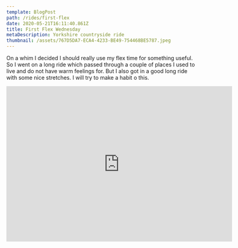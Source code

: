 ```yaml
---
template: BlogPost
path: /rides/first-flex
date: 2020-05-21T16:11:40.861Z
title: First Flex Wednesday
metaDescription: Yorkshire countryside ride
thumbnail: /assets/767D5DA7-ECA4-4233-BE49-754468BE5787.jpeg
---
```

On a whim I decided I should really use my flex time for something useful.  So I went on a long ride which passed through a couple of places I used to live and do not have warm feelings for. But I also got in a good long ride with some nice stretches.  I will try to make a habit o this.

<iframe height='405' width='590' frameborder='0' allowtransparency='true' scrolling='no' src='https://www.strava.com/activities/3482087271/embed/98eb13a5b332ba6a8814307bf7dfe8a5ba4420cb'></iframe>
